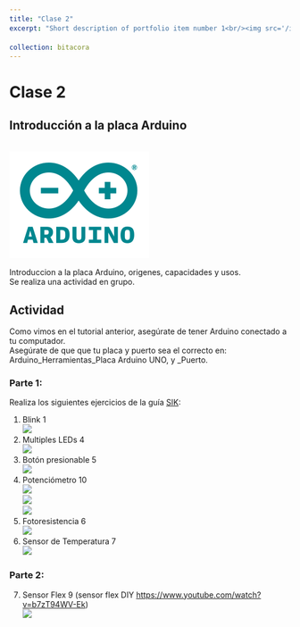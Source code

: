 ```yaml
---
title: "Clase 2"
excerpt: "Short description of portfolio item number 1<br/><img src='/images/arduino-logo.png'>"

collection: bitacora
---
```


# Clase 2
## Introducción a la placa Arduino
<br/><img src='/images/arduino-logo.png'>

Introduccion a la placa Arduino, origenes, capacidades y usos.<br> 
Se realiza una actividad en grupo.<br>

## Actividad
Como vimos en el tutorial anterior, asegúrate de tener Arduino conectado a tu computador. <br>
Asegúrate de que que tu placa y puerto sea el correcto en: Arduino_Herramientas_Placa Arduino UNO, y _Puerto.<br>

### Parte 1:
Realiza los siguientes ejercicios de la guía [SIK](https://cdn.sparkfun.com/datasheets/Kits/Spanish_SIK_Guide%203.1v.pdf): 
1. Blink 1
<br/><img src='/images/IMG1777.jpeg'>
3. Multiples LEDs 4
<br/><img src='/images/IMG1778.jpeg'>
4. Botón presionable 5 
<br/><img src='/images/IMG1783.jpeg'>
5. Potenciómetro 10 
<br/><img src='/images/IMG1804.jpeg'>
<br/><img src='/images/IMG1805.jpeg'>
<br/><img src='/images/IMG1806.jpeg'>
6. Fotoresistencia 6
<br/><img src='/images/IMG1811.jpeg'>
7. Sensor de Temperatura 7
<br/><img src='/images/IMG1812.jpeg'>

### Parte 2:  
7. Sensor Flex 9 (sensor flex DIY https://www.youtube.com/watch?v=b7zT94WV-Ek)
<br/><img src='/images/IMG1814.jpeg'>



 
